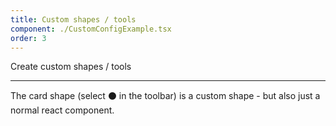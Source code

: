 ```yaml
---
title: Custom shapes / tools
component: ./CustomConfigExample.tsx
order: 3
---
```


Create custom shapes / tools

---

The card shape (select ⚫️ in the toolbar) is a custom shape - but also just a normal react component.
